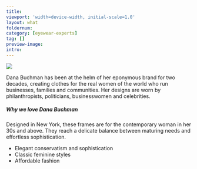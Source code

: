 ```yaml
---
title: 
viewport: 'width=device-width, initial-scale=1.0'
layout: what
foldernum: 
category: [eyewear-experts]
tag: []
preview-image: 
intro: 
---
```


<div class="employee-heading">
<img src="/what-we-do/dana-buchman/5-copy.jpg"></img>
</div>

Dana Buchman has been at the helm of her eponymous brand for two decades, creating clothes for the real women of the world who run businesses, families and communities. Her designs are worn by philanthropists, politicians, businesswomen and celebrities.

##### Why we love <i>Dana Buchman</i>

Designed in New York, these frames are for the contemporary woman in her 30s and above. They reach a delicate balance between maturing needs and effortless sophistication.

  * Elegant conservatism and sophistication
  * Classic feminine styles
  * Affordable fashion
